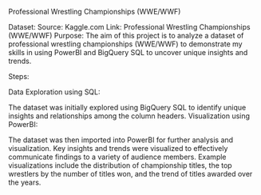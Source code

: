 Professional Wrestling Championships (WWE/WWF)

Dataset:
Source: Kaggle.com
Link: Professional Wrestling Championships (WWE/WWF)
Purpose: The aim of this project is to analyze a dataset of professional wrestling championships (WWE/WWF) to demonstrate my skills in using PowerBI and BigQuery SQL to uncover unique insights and trends.

Steps:

Data Exploration using SQL:

The dataset was initially explored using BigQuery SQL to identify unique insights and relationships among the column headers.
Visualization using PowerBI:

The dataset was then imported into PowerBI for further analysis and visualization.
Key insights and trends were visualized to effectively communicate findings to a variety of audience members.
Example visualizations include the distribution of championship titles, the top wrestlers by the number of titles won, and the trend of titles awarded over the years.
